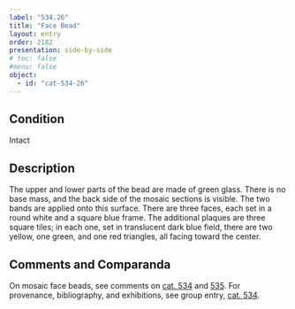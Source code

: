 ```yaml
---
label: "534.26"
title: "Face Bead"
layout: entry
order: 2182
presentation: side-by-side
# toc: false
#menu: false 
object:
  - id: "cat-534-26"
---
```


## Condition

Intact

## Description

The upper and lower parts of the bead are made of green glass. There is no base mass, and the back side of the mosaic sections is visible. The two bands are applied onto this surface. There are three faces, each set in a round white and a square blue frame. The additional plaques are three square tiles; in each one, set in translucent dark blue field, there are two yellow, one green, and one red triangles, all facing toward the center.

## Comments and Comparanda

On mosaic face beads, see comments on [cat. 534](/catalogue/cat-534) and [535](/catalogue/cat-535). For provenance, bibliography, and exhibitions, see group entry, [cat. 534](/catalogue/cat-534).
